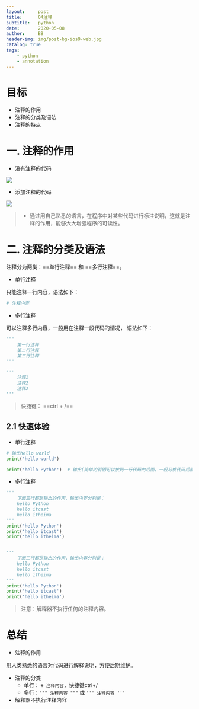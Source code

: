 ```yaml
---
layout:     post
title:      04注释
subtitle:   python
date:       2020-05-08
author:     BB
header-img: img/post-bg-ios9-web.jpg
catalog: true
tags:
    - python
    - annotation
---
```



# 目标

- 注释的作用
- 注释的分类及语法
- 注释的特点

# 一. 注释的作用

- 没有注释的代码

![](![01without.png](https://www.hualigs.cn/image/6093d29944ad9.jpg))

- 添加注释的代码

![](![02annotation.png](https://www.hualigs.cn/image/6093d299ed637.jpg))

> - 通过用自己熟悉的语言，在程序中对某些代码进行标注说明，这就是注释的作用，能够大大增强程序的可读性。

# 二. 注释的分类及语法

注释分为两类：==单行注释== 和 ==多行注释==。

- 单行注释

只能注释一行内容，语法如下：

```python
# 注释内容
```

- 多行注释

可以注释多行内容，一般用在注释一段代码的情况， 语法如下：

```python
"""
	第一行注释
	第二行注释
	第三行注释
"""

'''
	注释1
	注释2
	注释3
'''
```

> 快捷键： ==ctrl + /==

## 2.1 快速体验

- 单行注释

``` python
# 输出hello world
print('hello world')

print('hello Python')  # 输出(简单的说明可以放到一行代码的后面，一般习惯代码后面添加两个空格再书写注释文字)
```

- 多行注释

``` python
"""
    下面三行都是输出的作用，输出内容分别是：
    hello Python
    hello itcast
    hello itheima
"""
print('hello Python')
print('hello itcast')
print('hello itheima')


'''
    下面三行都是输出的作用，输出内容分别是：
    hello Python
    hello itcast
    hello itheima
'''
print('hello Python')
print('hello itcast')
print('hello itheima')
```

> 注意：解释器不执行任何的注释内容。

# 总结

- 注释的作用

用人类熟悉的语言对代码进行解释说明，方便后期维护。

- 注释的分类
  - 单行： `# 注释内容`，快捷键ctrl+/
  - 多行：`""" 注释内容 """` 或 `''' 注释内容 '''`
- 解释器不执行注释内容